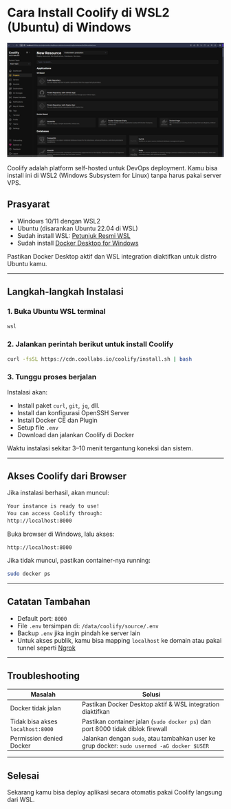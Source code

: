 # Cara Install Coolify di WSL2 (Ubuntu) di Windows

![New Resource](new-resource.png)

Coolify adalah platform self-hosted untuk DevOps deployment. Kamu bisa install ini di WSL2 (Windows Subsystem for Linux) tanpa harus pakai server VPS.

## Prasyarat

- Windows 10/11 dengan WSL2
- Ubuntu (disarankan Ubuntu 22.04 di WSL)
- Sudah install WSL: [Petunjuk Resmi WSL](https://learn.microsoft.com/en-us/windows/wsl/install)
- Sudah install [Docker Desktop for Windows](https://www.docker.com/products/docker-desktop/)

Pastikan Docker Desktop aktif dan WSL integration diaktifkan untuk distro Ubuntu kamu.

---

## Langkah-langkah Instalasi

### 1. Buka Ubuntu WSL terminal

```bash
wsl
```

### 2. Jalankan perintah berikut untuk install Coolify

```bash
curl -fsSL https://cdn.coollabs.io/coolify/install.sh | bash
```

### 3. Tunggu proses berjalan

Instalasi akan:

- Install paket `curl`, `git`, `jq`, dll.
- Install dan konfigurasi OpenSSH Server
- Install Docker CE dan Plugin
- Setup file `.env`
- Download dan jalankan Coolify di Docker

Waktu instalasi sekitar 3–10 menit tergantung koneksi dan sistem.

---

## Akses Coolify dari Browser

Jika instalasi berhasil, akan muncul:

```bash
Your instance is ready to use!
You can access Coolify through:
http://localhost:8000
```

Buka browser di Windows, lalu akses:

```
http://localhost:8000
```

Jika tidak muncul, pastikan container-nya running:

```bash
sudo docker ps
```

---

## Catatan Tambahan

- Default port: `8000`
- File `.env` tersimpan di: `/data/coolify/source/.env`
- Backup `.env` jika ingin pindah ke server lain
- Untuk akses publik, kamu bisa mapping `localhost` ke domain atau pakai tunnel seperti [Ngrok](https://ngrok.com)

---

## Troubleshooting

| Masalah                           | Solusi                                                                                      |
| --------------------------------- | ------------------------------------------------------------------------------------------- |
| Docker tidak jalan                | Pastikan Docker Desktop aktif & WSL integration diaktifkan                                  |
| Tidak bisa akses `localhost:8000` | Pastikan container jalan (`sudo docker ps`) dan port 8000 tidak diblok firewall             |
| Permission denied Docker          | Jalankan dengan `sudo`, atau tambahkan user ke grup docker: `sudo usermod -aG docker $USER` |

---

## Selesai

Sekarang kamu bisa deploy aplikasi secara otomatis pakai Coolify langsung dari WSL.


